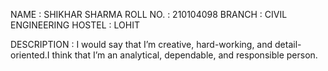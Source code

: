 NAME          :  SHIKHAR SHARMA
ROLL NO.      :  210104098
BRANCH        :  CIVIL ENGINEERING 
HOSTEL        :  LOHIT

DESCRIPTION   :  I would say that I’m creative, hard-working, and detail-oriented.I think that I’m an analytical, dependable, and responsible person.  
